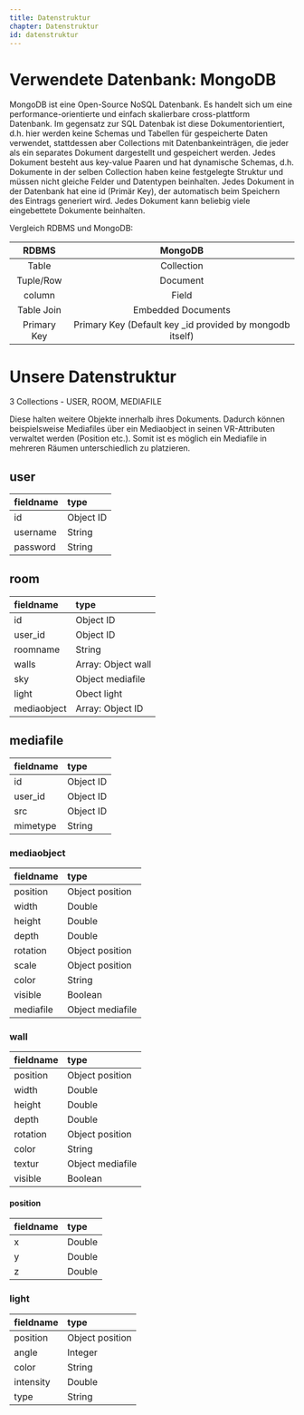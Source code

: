 ```yaml
---
title: Datenstruktur
chapter: Datenstruktur
id: datenstruktur
---
```

# Verwendete Datenbank: MongoDB
MongoDB ist eine Open-Source NoSQL Datenbank. Es handelt sich um eine performance-orientierte und einfach skalierbare cross-plattform Datenbank. Im gegensatz zur SQL Datenbak ist diese Dokumentorientiert, d.h. hier werden keine Schemas und Tabellen für gespeicherte Daten verwendet, stattdessen aber Collections mit Datenbankeinträgen, die jeder als ein separates Dokument dargestellt und gespeichert werden.
Jedes Dokument besteht aus key-value Paaren und hat dynamische Schemas, d.h. Dokumente in der selben Collection haben
keine festgelegte Struktur und müssen nicht gleiche Felder und Datentypen beinhalten. Jedes Dokument in der Datenbank hat eine id (Primär Key), der automatisch beim Speichern des Eintrags generiert wird. Jedes Dokument kann beliebig viele eingebettete Dokumente beinhalten.

Vergleich RDBMS und MongoDB:

| RDBMS |   MongoDB   |
| :-------------: | :-------------: |
|   Table    |     Collection  |
|  Tuple/Row | Document |
| column | Field |  
| Table Join | Embedded Documents  |
| Primary Key | Primary Key (Default key _id provided by mongodb itself) |

# Unsere Datenstruktur

3 Collections - USER, ROOM, MEDIAFILE

Diese halten weitere Objekte innerhalb ihres Dokuments.
Dadurch können beispielsweise Mediafiles über ein Mediaobject in seinen VR-Attributen verwaltet werden (Position etc.).
Somit ist es möglich ein Mediafile in mehreren Räumen unterschiedlich zu platzieren.

## user
| fieldname | type |
| :--- | :---- |
|  id | Object ID |
| username | String |
| password | String |

## room
| fieldname | type |
| :--- | :---- |
|  id | Object ID |
| user_id | Object ID |
| roomname | String |
| walls | Array: Object wall |
| sky | Object mediafile |
| light | Obect light |
| mediaobject | Array: Object ID |

##  mediafile
| fieldname | type |
| :-- | :-- |
|  id | Object ID |
| user_id | Object ID |
| src | Object ID |
| mimetype | String |



### mediaobject
| fieldname | type |
| :--- | :---- |
| position | Object position |
| width | Double |
| height | Double |
| depth | Double |
| rotation | Object position |
| scale | Object position |
| color | String |
| visible | Boolean |
| mediafile | Object mediafile |

### wall
| fieldname | type |
| :--- | :---- |
| position | Object position |
| width | Double |
| height | Double |
| depth | Double |
| rotation | Object position |
| color | String |
| textur | Object mediafile |
| visible | Boolean |

#### position
| fieldname | type |
| :-- | :-- |
| x | Double |
| y | Double |
| z | Double |

### light
| fieldname | type |
| :--- | :--- |
| position | Object position |
| angle | Integer |
| color | String |
| intensity | Double |
| type | String |


